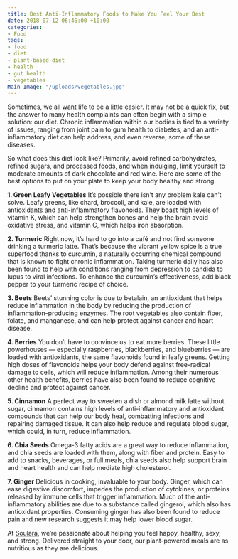 ```yaml
---
title: Best Anti-Inflammatory Foods to Make You Feel Your Best
date: 2018-07-12 06:46:00 +10:00
categories:
- Food
tags:
- food
- diet
- plant-based diet
- health
- gut health
- vegetables
Main Image: "/uploads/vegetables.jpg"
---
```


Sometimes, we all want life to be a little easier. It may not be a quick fix, but the answer to many health complaints can often begin with a simple solution: our diet. Chronic inflammation within our bodies is tied to a variety of issues, ranging from joint pain to gum health to diabetes, and an anti-inflammatory diet can help address, and even reverse, some of these diseases.

So what does this diet look like? Primarily, avoid refined carbohydrates, refined sugars, and processed foods, and when indulging, limit yourself to moderate amounts of dark chocolate and red wine. Here are some of the best options to put on your plate to keep your body healthy and strong.

**1. Green Leafy Vegetables**
It’s possible there isn’t any problem kale can’t solve. Leafy greens, like chard, broccoli, and kale, are loaded with antioxidants and anti-inflammatory flavonoids. They boast high levels of vitamin K, which can help strengthen bones and help the brain avoid oxidative stress, and vitamin C, which helps iron absorption. 

**2. Turmeric**
Right now, it’s hard to go into a café and not find someone drinking a turmeric latte. That’s because the vibrant yellow spice is a true superfood thanks to curcumin, a naturally occurring chemical compound that is known to fight chronic inflammation. Taking turmeric daily has also been found to help with conditions ranging from depression to candida to lupus to viral infections. To enhance the curcumin’s effectiveness, add black pepper to your turmeric recipe of choice.

**3. Beets**
Beets’ stunning color is due to betalain, an antioxidant that helps reduce inflammation in the body by reducing the production of inflammation-producing enzymes. The root vegetables also contain fiber, folate, and manganese, and can help protect against cancer and heart disease. 

**4. Berries**
You don’t have to convince us to eat more berries. These little powerhouses — especially raspberries, blackberries, and blueberries — are loaded with antioxidants, the same flavonoids found in leafy greens. Getting high doses of flavonoids helps your body defend against free-radical damage to cells, which will reduce inflammation. Among their numerous other health benefits, berries have also been found to reduce cognitive decline and protect against cancer. 

**5. Cinnamon**
A perfect way to sweeten a dish or almond milk latte without sugar, cinnamon contains high levels of anti-inflammatory and antioxidant compounds that can help our body heal, combatting infections and repairing damaged tissue. It can also help reduce and regulate blood sugar, which could, in turn, reduce inflammation. 

**6. Chia Seeds**
Omega-3 fatty acids are a great way to reduce inflammation, and chia seeds are loaded with them, along with fiber and protein. Easy to add to snacks, beverages, or full meals, chia seeds also help support brain and heart health and can help mediate high cholesterol.

**7. Ginger**
Delicious in cooking, invaluable to your body. Ginger, which can ease digestive discomfort, impedes the production of cytokines, or proteins released by immune cells that trigger inflammation. Much of the anti-inflammatory abilities are due to a substance called gingerol, which also has antioxidant properties. Consuming ginger has also been found to reduce pain and new research suggests it may help lower blood sugar. 

At [Soulara](https://www.soulara.com.au/), we’re passionate about helping you feel happy, healthy, sexy, and strong. Delivered straight to your door, our plant-powered meals are as nutritious as they are delicious.
